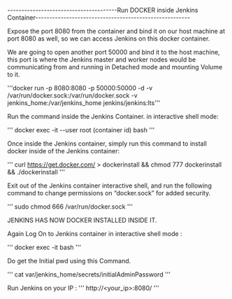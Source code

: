 ---------------------------------------Run DOCKER inside Jenkins Container-------------------------------------------------------

Expose the port 8080 from the container and bind it on our host machine at port 8080 as well, so we can access Jenkins on this docker container. 

We are going to open another port 50000 and bind it to the host machine, 
this port is where the Jenkins master and worker nodes would be communicating from and running in Detached mode and mounting Volume to it.


'''docker run -p 8080:8080 -p 50000:50000 -d -v /var/run/docker.sock:/var/run/docker.sock -v jenkins_home:/var/jenkins_home jenkins/jenkins:lts'''

Run the command inside the Jenkins Container. in interactive shell mode:

''' docker exec -it --user root (container id) bash '''

Once inside the Jenkins container, simply run this command to install docker inside of the Jenkins container:

''' curl https://get.docker.com/ > dockerinstall && chmod 777 dockerinstall && ./dockerinstall '''


Exit out of the Jenkins container interactive shell, and run the following command to change permissions on “docker.sock” for added security.

''' sudo chmod 666 /var/run/docker.sock '''

JENKINS HAS NOW DOCKER INSTALLED INSIDE IT.

Again Log On to Jenkins container in interactive shell mode : 

''' docker exec -it <container id> bash '''

Do get the Initial pwd using this Command.

''' cat var/jenkins_home/secrets/initialAdminPassword '''



Run Jenkins on your IP : ''' http://<your_ip>:8080/ '''
